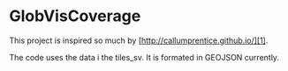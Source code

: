 # GlobVisCoverage

This project is inspired so much by [http://callumprentice.github.io/][1].

The code uses the data i the tiles_sv. It is formated in GEOJSON currently.

[1]: http://callumprentice.github.io/
